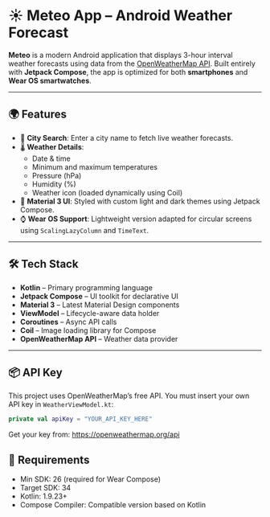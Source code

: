 # ☀️ Meteo App – Android Weather Forecast

**Meteo** is a modern Android application that displays 3-hour interval weather forecasts using data from the [OpenWeatherMap API](https://openweathermap.org/forecast5). Built entirely with **Jetpack Compose**, the app is optimized for both **smartphones** and **Wear OS smartwatches**.

---

## 🌍 Features

- 🔎 **City Search**: Enter a city name to fetch live weather forecasts.
- 🌡️ **Weather Details**:
    - Date & time
    - Minimum and maximum temperatures
    - Pressure (hPa)
    - Humidity (%)
    - Weather icon (loaded dynamically using Coil)
- 🎨 **Material 3 UI**: Styled with custom light and dark themes using Jetpack Compose.
- ⌚ **Wear OS Support**: Lightweight version adapted for circular screens using `ScalingLazyColumn` and `TimeText`.

---

## 🛠️ Tech Stack

- **Kotlin** – Primary programming language
- **Jetpack Compose** – UI toolkit for declarative UI
- **Material 3** – Latest Material Design components
- **ViewModel** – Lifecycle-aware data holder
- **Coroutines** – Async API calls
- **Coil** – Image loading library for Compose
- **OpenWeatherMap API** – Weather data provider

---

## 📦 API Key

This project uses OpenWeatherMap’s free API. You must insert your own API key in `WeatherViewModel.kt`:

```kotlin
private val apiKey = "YOUR_API_KEY_HERE"
```
Get your key from: https://openweathermap.org/api

## 🧪 Requirements
- Min SDK: 26 (required for Wear Compose)
- Target SDK: 34
- Kotlin: 1.9.23+
- Compose Compiler: Compatible version based on Kotlin

